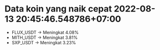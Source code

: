 # Data koin yang naik cepat 2022-08-13 20:45:46.548786+07:00

* FLUX_USDT -> Meningkat 4.08%
* MITH_USDT -> Meningkat 3.81%
* SXP_USDT -> Meningkat 3.23%
